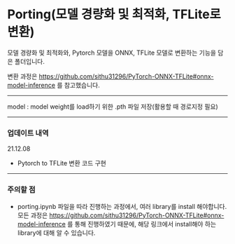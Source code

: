 # Porting(모델 경량화 및 최적화, TFLite로 변환)

모델 경량화 및 최적화와, Pytorch 모델을 ONNX, TFLite 모델로 변환하는 기능을 담은 폴더입니다.

변환 과정은 https://github.com/sithu31296/PyTorch-ONNX-TFLite#onnx-model-inference 를 참고했습니다.

---
model : model weight를 load하기 위한 .pth 파일 저장(활용할 때 경로지정 필요)

---
### 업데이트 내역
21.12.08
- Pytorch to TFLite 변환 코드 구현

---
### 주의할 점
- porting.ipynb 파일을 따라 진행하는 과정에서, 여러 library를 install 해야합니다. 모든 과정은 https://github.com/sithu31296/PyTorch-ONNX-TFLite#onnx-model-inference 를 통해 진행하였기 때문에, 해당 링크에서 install해야 하는 library에 대해 알 수 있습니다.
